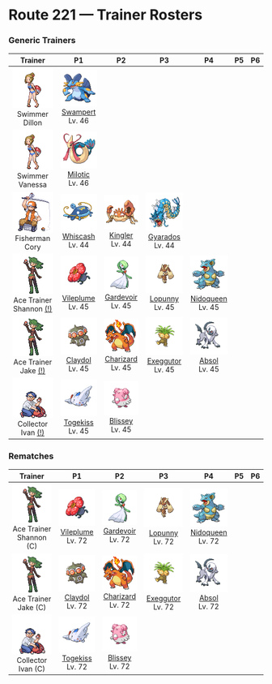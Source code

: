 # Route 221 — Trainer Rosters

### Generic Trainers

| Trainer | P1 | P2 | P3 | P4 | P5 | P6 |
|:-------:|:--:|:--:|:--:|:--:|:--:|:--:|
| ![Swimmer Dillon](../../assets/trainers/swimmer.png "Swimmer Dillon")<br>Swimmer Dillon | ![Swampert](../../assets/sprites/swampert/front.gif "Swampert: It can swim while towing a large ship. It bashes down foes with a swing of its thick arms.")<br>[Swampert](../../pokemon/swampert.md/)<br>Lv. 46 |
| ![Swimmer Vanessa](../../assets/trainers/swimmer.png "Swimmer Vanessa")<br>Swimmer Vanessa | ![Milotic](../../assets/sprites/milotic/front.gif "Milotic: Its lovely scales are described as rainbow colored. They change color depending on the viewing angle.")<br>[Milotic](../../pokemon/milotic.md/)<br>Lv. 46 |
| ![Fisherman Cory](../../assets/trainers/fisherman.png "Fisherman Cory")<br>Fisherman Cory | ![Whiscash](../../assets/sprites/whiscash/front.gif "Whiscash: It is extremely protective of its territory. If any foe approaches, it attacks using vicious tremors.")<br>[Whiscash](../../pokemon/whiscash.md/)<br>Lv. 44 | ![Kingler](../../assets/sprites/kingler/front.gif "Kingler: The larger pincer has 10,000- horsepower strength. However, it is so heavy, it is difficult to aim.")<br>[Kingler](../../pokemon/kingler.md/)<br>Lv. 44 | ![Gyarados](../../assets/sprites/gyarados/front.gif "Gyarados: Once it begins to rampage, a GYARADOS will burn everything down, even in a harsh storm.")<br>[Gyarados](../../pokemon/gyarados.md/)<br>Lv. 44 |
| ![Ace Trainer Shannon (!)](../../assets/trainers/ace_trainer.png "Ace Trainer Shannon (!)")<br>Ace Trainer Shannon [(!)](#rematches) | ![Vileplume](../../assets/sprites/vileplume/front.gif "Vileplume: Its petals are the largest in the world. As it walks, it scatters extremely allergenic pollen.")<br>[Vileplume](../../pokemon/vileplume.md/)<br>Lv. 45 | ![Gardevoir](../../assets/sprites/gardevoir/front.gif "Gardevoir: To protect its Trainer, it will expend all its psychic power to create a small black hole.")<br>[Gardevoir](../../pokemon/gardevoir.md/)<br>Lv. 45 | ![Lopunny](../../assets/sprites/lopunny/front.gif "Lopunny: The ears appear to be delicate. If they are touched roughly, it kicks with its graceful legs.")<br>[Lopunny](../../pokemon/lopunny.md/)<br>Lv. 45 | ![Nidoqueen](../../assets/sprites/nidoqueen/front.gif "Nidoqueen: Its entire body is armored with hard scales. It will protect the young in its burrow with its life.")<br>[Nidoqueen](../../pokemon/nidoqueen.md/)<br>Lv. 45 |
| ![Ace Trainer Jake (!)](../../assets/trainers/ace_trainer.png "Ace Trainer Jake (!)")<br>Ace Trainer Jake [(!)](#rematches) | ![Claydol](../../assets/sprites/claydol/front.gif "Claydol: An ancient clay figurine that came to life as a Pokémon from exposure to a mysterious ray of light.")<br>[Claydol](../../pokemon/claydol.md/)<br>Lv. 45 | ![Charizard](../../assets/sprites/charizard/front.gif "Charizard: It is said that CHARIZARD’s fire burns hotter if it has experienced harsh battles.")<br>[Charizard](../../pokemon/charizard.md/)<br>Lv. 45 | ![Exeggutor](../../assets/sprites/exeggutor/front.gif "Exeggutor: It is called “The Walking Jungle.” If a head grows too big, it falls off and becomes an EXEGGCUTE.")<br>[Exeggutor](../../pokemon/exeggutor.md/)<br>Lv. 45 | ![Absol](../../assets/sprites/absol/front.gif "Absol: Rumored to sense disasters with its horn, it became a target. It fled deep into the mountains.")<br>[Absol](../../pokemon/absol.md/)<br>Lv. 45 |
| ![Collector Ivan (!)](../../assets/trainers/collector.png "Collector Ivan (!)")<br>Collector Ivan [(!)](#rematches) | ![Togekiss](../../assets/sprites/togekiss/front.gif "Togekiss: It shares many blessings with people who respect one another’s rights and avoid needless strife.")<br>[Togekiss](../../pokemon/togekiss.md/)<br>Lv. 45 | ![Blissey](../../assets/sprites/blissey/front.gif "Blissey: The eggs it lays are filled with happiness. Eating even one bite will bring a smile to anyone.")<br>[Blissey](../../pokemon/blissey.md/)<br>Lv. 45 |


### Rematches

| Trainer | P1 | P2 | P3 | P4 | P5 | P6 |
|:-------:|:--:|:--:|:--:|:--:|:--:|:--:|
| ![Ace Trainer Shannon (C)](../../assets/trainers/ace_trainer.png "Ace Trainer Shannon (C)")<br>Ace Trainer Shannon (C) | ![Vileplume](../../assets/sprites/vileplume/front.gif "Vileplume: Its petals are the largest in the world. As it walks, it scatters extremely allergenic pollen.")<br>[Vileplume](../../pokemon/vileplume.md/)<br>Lv. 72 | ![Gardevoir](../../assets/sprites/gardevoir/front.gif "Gardevoir: To protect its Trainer, it will expend all its psychic power to create a small black hole.")<br>[Gardevoir](../../pokemon/gardevoir.md/)<br>Lv. 72 | ![Lopunny](../../assets/sprites/lopunny/front.gif "Lopunny: The ears appear to be delicate. If they are touched roughly, it kicks with its graceful legs.")<br>[Lopunny](../../pokemon/lopunny.md/)<br>Lv. 72 | ![Nidoqueen](../../assets/sprites/nidoqueen/front.gif "Nidoqueen: Its entire body is armored with hard scales. It will protect the young in its burrow with its life.")<br>[Nidoqueen](../../pokemon/nidoqueen.md/)<br>Lv. 72 |
| ![Ace Trainer Jake (C)](../../assets/trainers/ace_trainer.png "Ace Trainer Jake (C)")<br>Ace Trainer Jake (C) | ![Claydol](../../assets/sprites/claydol/front.gif "Claydol: An ancient clay figurine that came to life as a Pokémon from exposure to a mysterious ray of light.")<br>[Claydol](../../pokemon/claydol.md/)<br>Lv. 72 | ![Charizard](../../assets/sprites/charizard/front.gif "Charizard: It is said that CHARIZARD’s fire burns hotter if it has experienced harsh battles.")<br>[Charizard](../../pokemon/charizard.md/)<br>Lv. 72 | ![Exeggutor](../../assets/sprites/exeggutor/front.gif "Exeggutor: It is called “The Walking Jungle.” If a head grows too big, it falls off and becomes an EXEGGCUTE.")<br>[Exeggutor](../../pokemon/exeggutor.md/)<br>Lv. 72 | ![Absol](../../assets/sprites/absol/front.gif "Absol: Rumored to sense disasters with its horn, it became a target. It fled deep into the mountains.")<br>[Absol](../../pokemon/absol.md/)<br>Lv. 72 |
| ![Collector Ivan (C)](../../assets/trainers/collector.png "Collector Ivan (C)")<br>Collector Ivan (C) | ![Togekiss](../../assets/sprites/togekiss/front.gif "Togekiss: It shares many blessings with people who respect one another’s rights and avoid needless strife.")<br>[Togekiss](../../pokemon/togekiss.md/)<br>Lv. 72 | ![Blissey](../../assets/sprites/blissey/front.gif "Blissey: The eggs it lays are filled with happiness. Eating even one bite will bring a smile to anyone.")<br>[Blissey](../../pokemon/blissey.md/)<br>Lv. 72 |

